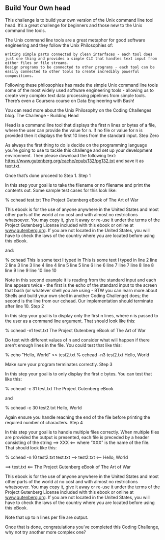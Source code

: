 ## Build Your Own head

This challenge is to build your own version of the Unix command line tool head. It’s a great challenge for beginners and those new to the Unix command line tools.

The Unix command line tools are a great metaphor for good software engineering and they follow the Unix Philosophies of:

    Writing simple parts connected by clean interfaces - each tool does just one thing and provides a simple CLI that handles text input from either files or file streams.
    Design programs to be connected to other programs - each tool can be easily connected to other tools to create incredibly powerful compositions.

Following these philosophies has made the simple Unix command line tools some of the most widely used software engineering tools - allowing us to create very complex text data processing pipelines from simple tools. There’s even a Coursera course on Data Engineering with Bash!

You can read more about the Unix Philosophy on the Coding Challenges blog.
The Challenge - Building Head

Head is a command line tool that displays the first n lines or bytes of a file, where the user can provide the value for n. If no file or value for n is provided then it displays the first 10 lines from the standard input.
Step Zero

As always the first thing to do is decide on the programming language you’re going to use to tackle this challenge and set up your development environment. Then please download the following text: https://www.gutenberg.org/cache/epub/132/pg132.txt and save it as text.txt.

Once that’s done proceed to Step 1.
Step 1

In this step your goal is to take the filename or no filename and print the contents out. Some sample test cases for this look like:

% cchead test.txt
The Project Gutenberg eBook of The Art of War

This ebook is for the use of anyone anywhere in the United States and
most other parts of the world at no cost and with almost no restrictions
whatsoever. You may copy it, give it away or re-use it under the terms
of the Project Gutenberg License included with this ebook or online
at www.gutenberg.org. If you are not located in the United States,
you will have to check the laws of the country where you are located
before using this eBook.

and:

% cchead
This is some text I typed in
This is some text I typed in
line 2
line 2
line 3
line 3
line 4
line 4
line 5
line 5
line 6
line 6
line 7
line 7
line 8
line 8
line 9
line 9
line 10
line 10

Note in this second example it is reading from the standard input and each line appears twice - the first is the echo of the standard input to the screen that bash (or whatever shell you are using - BTW you can learn more about Shells and build your own shell in another Coding Challenge) does; the second is the line from our cchead. Our implementation should terminate after line 10.
Step 2

In this step your goal is to display only the first n lines, where n is passed to the user as a command line argument. That should look like this:

% cchead -n1 test.txt
The Project Gutenberg eBook of The Art of War

Do test with different values of n and consider what will happen if there aren’t enough lines in the file. You could test that like this:

% echo "Hello, World" >> test2.txt
% cchead -n3 test2.txt
Hello, World

Make sure your program terminates correctly.
Step 3

In this step your goal is to only display the first c bytes. You can test that like this:

% cchead -c 31 test.txt
The Project Gutenberg eBook

and

% cchead -c 30 test2.txt
Hello, World

Again ensure you handle reaching the end of the file before printing the required number of characters.
Step 4

In this step your goal is to handle multiple files correctly. When multiple files are provided the output is presented, each file is preceded by a header consisting of the string ==> XXX <== where “XXX” is the name of the file. That should look like this:

% cchead -n 10 test2.txt test.txt
==> test2.txt <==
Hello, World

==> test.txt <==
The Project Gutenberg eBook of The Art of War

This ebook is for the use of anyone anywhere in the United States and
most other parts of the world at no cost and with almost no restrictions
whatsoever. You may copy it, give it away or re-use it under the terms
of the Project Gutenberg License included with this ebook or online
at www.gutenberg.org. If you are not located in the United States,
you will have to check the laws of the country where you are located
before using this eBook.

Note that up to n lines per file are output.

Once that is done, congratulations you’ve completed this Coding Challenge, why not try another more complex one?
